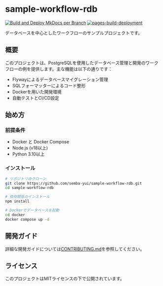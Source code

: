 # sample-workflow-rdb

[![Build and Deploy MkDocs per Branch](https://github.com/semba-yui/sample-workflow-rdb/actions/workflows/build-and-deploy.yml/badge.svg)](https://github.com/semba-yui/sample-workflow-rdb/actions/workflows/build-and-deploy.yml)
[![pages-build-deployment](https://github.com/semba-yui/sample-workflow-rdb/actions/workflows/pages/pages-build-deployment/badge.svg?branch=gh-pages)](https://github.com/semba-yui/sample-workflow-rdb/actions/workflows/pages/pages-build-deployment)

データベースを中心としたワークフローのサンプルプロジェクトです。

## 概要

このプロジェクトは、PostgreSQLを使用したデータベース管理と開発のワークフローの例を提供します。主な機能は以下の通りです：

- Flywayによるデータベースマイグレーション管理
- SQLフォーマッターによるコード整形
- Dockerを用いた開発環境
- 自動テストとCI/CD設定

## 始め方

### 前提条件

- Docker と Docker Compose
- Node.js (v18以上)
- Python 3.10以上

### インストール

```bash
# リポジトリのクローン
git clone https://github.com/semba-yui/sample-workflow-rdb.git
cd sample-workflow-rdb

# 依存関係のインストール
npm install

# Dockerでデータベースを起動
cd docker
docker compose up -d
```

## 開発ガイド

詳細な開発ガイドについては[CONTRIBUTING.md](./CONTRIBUTING.md)を参照してください。

## ライセンス

このプロジェクトはMITライセンスの下で公開されています。

